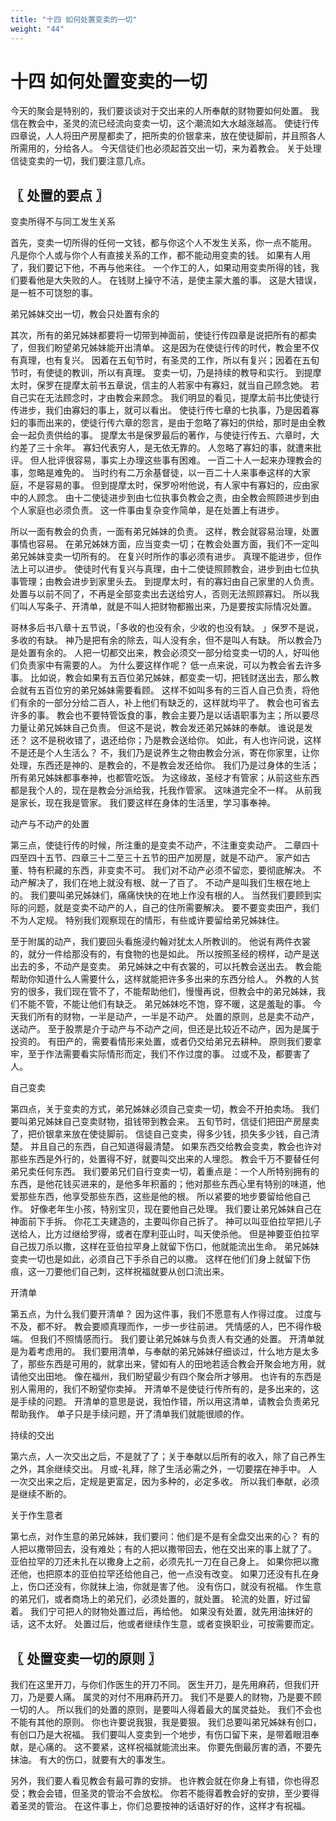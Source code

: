 ```yaml
---
title: "十四 如何处置变卖的一切"
weight: "44"
---
```


# 十四 如何处置变卖的一切


今天的聚会是特别的，我们要谈谈对于交出来的人所奉献的财物要如何处置。
我信在教会中，圣灵的流已经流向变卖一切，这个潮流如大水越涨越高。
使徒行传四章说，人人将田产房屋都卖了，把所卖的价银拿来，放在使徒脚前，并且照各人所需用的，分给各人。
今天信徒们也必须起首交出一切，来为着教会。
关于处理信徒变卖的一切，我们要注意几点。

## 〖 处置的要点 〗

变卖所得不与同工发生关系

首先，变卖一切所得的任何一文钱，都与你这个人不发生关系，你一点不能用。
凡是你个人或与你个人有直接关系的工作，都不能动用变卖的钱。
如果有人用了，我们要记下他，不再与他来往。
一个作工的人，如果动用变卖所得的钱，我们要看他是大失败的人。
在钱财上操守不洁，是使主蒙大羞的事。
这是大错误，是一桩不可饶恕的事。

弟兄姊妹交出一切，教会只处置有余的

其次，所有的弟兄姊妹都要将一切带到神面前，使徒行传四章是说把所有的都卖了，但我们盼望弟兄姊妹能开出清单。
这是因为在使徒行传的时代，教会里不仅有真理，也有复兴。
因着在五旬节时，有圣灵的工作，所以有复兴；因着在五旬节时，有使徒的教训，所以有真理。
变卖一切，乃是持续的教导和实行。
到提摩太时，保罗在提摩太前书五章说，信主的人若家中有寡妇，就当自己顾念她。
若自己实在无法顾念时，才由教会来顾念。
我们明显的看见，提摩太前书比使徒行传进步，我们由寡妇的事上，就可以看出。
使徒行传七章的七执事，乃是因着寡妇的事而出来的，使徒行传六章的怨言，是由于忽略了寡妇的供给，那时是由全教会一起负责供给的事。
提摩太书是保罗最后的著作，与使徒行传五、六章时，大约差了三十余年。
寡妇代表穷人，是无依无靠的。
人忽略了寡妇的事，就遭来批评。
但人批评很容易，事实上办理这些事有困难。
一百二十人一起来办理教会的事，忽略是难免的。
当时约有二万余基督徒，以一百二十人来事奉这样的大家庭，不是容易的事。
但到提摩太时，保罗吩咐他说，有人家中有寡妇的，应由家中的人顾念。
由十二使徒进步到由七位执事负教会之责，由全教会照顾进步到由个人家庭也必须负责。
这一件事由复杂变作简单，是在处置上有进步。

所以一面有教会的负责，一面有弟兄姊妹的负责。
这样，教会就容易治理，处置事情也容易。
在弟兄姊妹方面，应当变卖一切；在教会处置方面，我们不一定叫弟兄姊妹变卖一切所有的。
在复兴时所作的事必须有进步。
真理不能进步，但作法上可以进步。
使徒时代有复兴与真理，由十二使徒照顾教会，进步到由七位执事管理；由教会进步到家里头去。
到提摩太时，有的寡妇由自己家里的人负责。
处置与以前不同了，不再是全部变卖出去送给穷人，否则无法照顾寡妇。
所以我们叫人写条子、开清单，就是不叫人把财物都搬出来，乃是要按实际情况处置。

哥林多后书八章十五节说，「多收的也没有余，少收的也没有缺。
」保罗不是说，多收的有缺。
神乃是把有余的除去，叫人没有余，但不是叫人有缺。
所以教会乃是处置有余的。
人把一切都交出来，教会必须交一部分给变卖一切的人，好叫他们负责家中有需要的人。
为什么要这样作呢？
低一点来说，可以为教会省去许多事。
比如说，教会如果有五百位弟兄姊妹，都变卖一切，把钱财送出去，那么教会就有五百位穷的弟兄姊妹需要看顾。
这样不如叫多有的三百人自己负责，将他们有余的一部分分给二百人，补上他们有缺乏的，这样就均平了。
教会也可省去许多的事。
教会也不要特管饭食的事，教会主要乃是以话语职事为主；所以要尽力量让弟兄姊妹自己负责。
但这不是说，教会发还弟兄姊妹的奉献。
谁说是发还？
这不是税收错了，退还给你；乃是教会送给你。
如此，有人也许问说，这样不是还是个人生活么？
不，我们乃是说养生之物由教会分派，寄在你家里，让你处理，东西还是神的、是教会的，不是教会发还给你。
我们乃是过身体的生活；所有弟兄姊妹都事奉神，也都管吃饭。
为这缘故，圣经才有管家；从前这些东西都是我个人的，现在是教会分派给我，托我作管家。
这味道完全不一样。
从前我是家长，现在我是管家。
我们要这样在身体的生活里，学习事奉神。

动产与不动产的处置

第三点，使徒行传的时候，所注重的是变卖不动产，不注重变卖动产。
二章四十四至四十五节、四章三十二至三十五节的田产加房屋，就是不动产。
家产如古董、特有积藏的东西，非变卖不可。
我们对不动产必须不留恋，要彻底解决。
不动产解决了，我们在地上就没有根、就一了百了。
不动产是叫我们生根在地上的。
我们要叫弟兄姊妹们，痛痛快快的在地上作没有根的人。
当然我们要顾到实际的问题，就是变卖不动产的人，自己的住所需要解决。
要不要变卖田产，我们不为人定规。
特别我们观察现在的情形，有些或许要留给弟兄姊妹住。

至于附属的动产，我们要回头看施浸约翰对犹太人所教训的。
他说有两件衣裳的，就分一件给那没有的，有食物的也是如此。
所以按照圣经的榜样，动产是送出去的多，不动产是变卖。
弟兄姊妹之中有衣裳的，可以托教会送出去。
教会能帮助你知道什么人需要什么，这样就能把许多多出来的东西分给人。
外教的人贫穷的很多，我们现在管不了，不能帮助他们，慢慢再说，但教会中的弟兄姊妹，我们不能不管，不能让他们有缺乏。
弟兄姊妹吃不饱，穿不暖，这是羞耻的事。
今天我们所有的财物，一半是动产，一半是不动产。
处置的原则，总是卖不动产，送动产。
至于股票是介于动产与不动产之间，但还是比较近不动产，因为是属于投资的。
有田产的，需要看情形来处置，或者仍交给弟兄去耕种。
原则我们要拿牢，至于作法需要看实际情形而定，我们不作过度的事。
过或不及，都要害了人。

自己变卖

第四点，关于变卖的方式，弟兄姊妹必须自己变卖一切，教会不开拍卖场。
我们要叫弟兄姊妹自己变卖财物，抯钱带到教会来。
五旬节时，信徒们把田产房屋卖了，把价银拿来放在使徒脚前。
信徒自己变卖，得多少钱，损失多少钱，自己清楚。
并且自己的东西，自己知道得最清楚。
如果东西交给教会变卖，教会也许对那些东西是外行的，处置得不好，就要叫交出来的人埋怨。
教会千万不要替任何弟兄卖任何东西。
我们要弟兄们自行变卖一切，着重点是：一个人所特别拥有的东西，是他花钱买进来的，是他多年积蓄的；他对那些东西心里有特别的味道，他爱那些东西，他享受那些东西，这些是他的根。
所以紧要的地步要留给他自己作。
好像老年生小孩，特别宝贝，现在要他自己处理。
我们要让弟兄姊妹自己在神面前下手拆。
你花工夫建造的，主要叫你自己拆了。
神可以叫亚伯拉罕把儿子送给人，比方过继给罗得，或者在摩利亚山时，叫天使杀他。
但是神要亚伯拉罕自己拔刀杀以撒，这样在亚伯拉罕身上就留下伤口，他就能流出生命。
弟兄姊妹变卖一切也是如此，必须自己下手杀自己的以撒。
这样在他们们身上就留下伤痕，这一刀要他们自己刺，这样祝福就要从创口流出来。

开清单

第五点，为什么我们要开清单？
因为这件事，我们不愿意有人作得过度。
过度与不及，都不好。
教会要顺真理而作，一步一步往前进。
凭情感的人，巴不得作极端。
但我们不照情感而行。
我们要让弟兄姊妹与负责人有交通的处置。
开清单就是为着考虑用的。
我们要用清单，与奉献的弟兄姊妹仔细谈过，什么地方是太多了，那些东西是可用的，就拿出来，譬如有人的田地若适合教会开聚会地方用，就请他交出田地。
像在福州，我们盼望最少有四个聚会所才够用。
也许有的东西是别人需用的，我们不盼望你卖掉。
开清单不是使徒行传所有的，是多出来的，这是手续的问题。
开清单的意思是说，我怕作错，所以用这清单，请教会负责弟兄帮助我作。
单子只是手续问题，开了清单我们就能很顺的作。

持续的交出

第六点，人一次交出之后，不是就了了；关于奉献以后所有的收入，除了自己养生之外，其余继续交出。
月或-礼拜，除了生活必需之外，一切要摆在神手中。
人一次交出来之后，定规是更富足，因为多种的，必定多收。
所以我们奉献，必须是继续不断的。

关于作生意者

第七点，对作生意的弟兄姊妹，我们要问：他们是不是有全盘交出来的心？
有的人把以撒带回去，没有难处；有的人把以撒带回去，他在交出来的事上就了了。
亚伯拉罕的刀还未扎在以撒身上之前，必须先扎一刀在自己身上。
如果你把以撒还他，也把原本的亚伯拉罕还给他自己，他一点没有改变。
如果刀还没有扎在身上，伤口还没有，你就抹上油，你就是害了他。
没有伤口，就没有祝福。
作生意的弟兄们，或者商场上的弟兄们，必须处置的，就处置。
轮流的处置，好过留着。
我们宁可把人的财物处置过后，再给他。
如果没有处置，就先用油抹好的话，这不太好。
处置过后，他或者继续作生意，或者变换职业，可按需要而定。

## 〖 处置变卖一切的原则 〗

我们在这里开刀，与你们作医生的开刀不同。
医生开刀，是先用麻药，但我们开刀，乃是要人痛。
属灵的对付不用麻药开刀。
我们不是要人的财物，乃是要不顾一切的人。
所以我们的处置的原则，是要叫人得着最大的属灵益处。
我们不会也不能有其他的原则。
你也许要说我狠，我是要狠。
我们总要叫弟兄姊妹有创口，有创口乃是大祝福。
我们要叫人变卖到一个地步，有伤口留下来，是带着眼泪奉献，是心痛的。
这不要紧，这样祝福就能流出来。
你要先倒最厉害的酒，不要先抹油。
有大的伤口，就要有大的事发生。

另外，我们要人看见教会有最可靠的安排。
也许教会就在你身上有错，你也得忍受；教会会错，但圣灵的管治不会放松。
你若不能得着教会好的安排，至少要得着圣灵的管治。
在这件事上，你们总要按神的话语好好的作，这样才有祝福。
